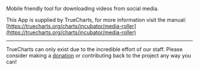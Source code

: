 Mobile friendly tool for downloading videos from social media.

This App is supplied by TrueCharts, for more information visit the manual: [https://truecharts.org/charts/incubator/media-roller](https://truecharts.org/charts/incubator/media-roller)

---

TrueCharts can only exist due to the incredible effort of our staff.
Please consider making a [donation](https://truecharts.org/sponsor) or contributing back to the project any way you can!
